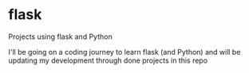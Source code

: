 # flask
Projects using flask and Python 

I'll be going on a coding journey to learn flask (and Python) and will be updating my development through done projects in this repo
